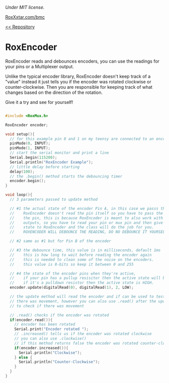 *Under MIT license.*

[RoxXxtar.com/bmc](https://www.roxxxtar.com/bmc)

[<< Repository](../README.md)

# RoxEncoder

RoxEncoder reads and debounces encoders, you can use the readings for your pins
or a Multiplexer output.

Unlike the typical encoder library, RoxEncoder doesn't keep track of a "value"
instead it just tells you if the encoder was rotated clockwise or counter-clockwise.
Then you are responsible for keeping track of what changes based on the direction
of the rotation.

Give it a try and see for yourself!

```c++

#include <RoxMux.h>

RoxEncoder encoder;

void setup(){
  // for this example pin 0 and 1 on my teensy are connected to an encoder
  pinMode(0, INPUT);
  pinMode(1, INPUT);
  // start the serial monitor and print a line
  Serial.begin(115200);
  Serial.println("RoxEncoder Example");
  // little delay before starting
  delay(100);
  // the .begin() method starts the debouncing timer
  encoder.begin();
}

void loop(){
  // 3 parameters passed to update method

  // #1 the actual state of the encoder Pin A, in this case we passs the output of digitalRead
  //    RoxEncoder doesn't read the pin itself so you have to pass the state of
  //    the pin, this is because RoxEncoder is meant to also work with Multiplexer
  //    outputs, so you have to read your pin or mux pin and then give that
  //    state to RoxEncoder and the class will do the job for you.
  //    ROXENCODER WILL DEBOUNCE THE READING, DO NO DEBOUNCE IT YOURSELF.

  // #2 same as #1 but for Pin B of the encoder

  // #3 the debounce time, this value is in milliseconds, default 1ms
  //    this is how long to wait before reading the encoder again
  //    this is needed to clean some of the noise on the encoders.
  //    this value is 8-bits so keep it between 0 and 255

  // #4 the state of the encoder pins when they're active,
  //    if your pin has a pullup resisitor then the active state will be LOW,
  //    if it's a pulldown resistor then the active state is HIGH.
  encoder.update(digitalRead(0), digitalRead(1), 2, LOW);

  // the update method will read the encoder and if can be used to test if
  // there was movement, however you can also use .read() after the update
  // to check if there was movement

  // .read() checks if the encoder was rotated
  if(encoder.read()){
    // encoder has been rotated
    Serial.print("Encoder rotated ");
    // .increased() tells us if the encoder was rotated clockwise
    // you can also use .clockwise()
    // if this method returns false the encoder was rotated counter-clockwise
    if(encoder.increased()){
      Serial.println("Clockwise");
    } else {
      Serial.println("Counter-Clockwise");
    }
  }
}
```
